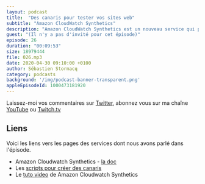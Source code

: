 ```yaml
---
layout: podcast
title:  "Des canaris pour tester vos sites web"
subtitle: "Amazon CloudWatch Synthetics"
description: "Amazon CloudWatch Synthetics est un nouveau service qui permet de tester vos sites web ou API, en exécutant des scripts de tests qui simulent une activité sur vos endpoints."
guest: "(Il n'y a pas d'invité pour cet épisode)"
episode: 26
duration: "00:09:53"
size: 18979444 
file: 026.mp3  
date: 2020-04-30 09:10:00 +0100
author: Sébastien Stormacq
category: podcasts
background: '/img/podcast-banner-transparent.png'
appleEpisodeId: 1000473181920
---
```


Laissez-moi vos commentaires sur [Twitter](https://twitter.com/sebsto), abonnez vous sur ma chaîne [YouTube](https://www.youtube.com/sebsto) ou [Twitch.tv](https://www.twitch.tv/sebAWS)

## Liens

Voici les liens vers les pages des services dont nous avons parlé dans l'épisode.

- Amazon Cloudwatch Synthetics - [la doc](https://docs.aws.amazon.com/AmazonCloudWatch/latest/monitoring/CloudWatch_Synthetics_Canaries.html)
- Les [scripts pour créer des canaris](https://docs.aws.amazon.com/AmazonCloudWatch/latest/monitoring/CloudWatch_Synthetics_Canaries_WritingCanary.html)
- Le [tuto video](https://www.youtube.com/watch?v=y52gBIY6gD4) de Amazon Cloudwatch Synthetics
